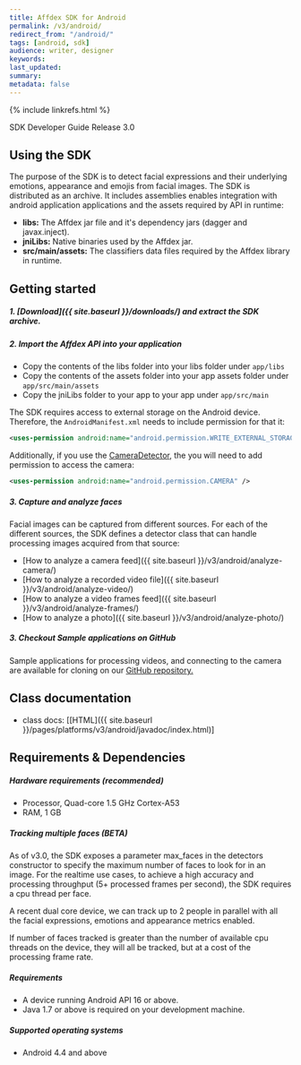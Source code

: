 ```yaml
---
title: Affdex SDK for Android
permalink: /v3/android/
redirect_from: "/android/"
tags: [android, sdk]
audience: writer, designer
keywords:
last_updated:
summary:
metadata: false
---
```


{% include linkrefs.html %}

SDK Developer Guide Release 3.0

## Using the SDK

The purpose of the SDK is to detect facial expressions and their underlying emotions, appearance and emojis from facial images. The SDK is distributed as an archive. It includes assemblies enables integration with android application applications and the assets required by API in runtime:

* **libs:** The Affdex jar file and it's dependency jars (dagger and javax.inject).
* **jniLibs:** Native binaries used by the Affdex jar.
* **src/main/assets:** The classifiers data files required by the Affdex library in runtime.

## Getting started

##### 1. [Download]({{ site.baseurl }}/downloads/) and extract the SDK archive.
##### 2. Import the Affdex API into your application
* Copy the contents of the libs folder into your libs folder under ```app/libs```
* Copy the contents of the assets folder into your app assets folder under ```app/src/main/assets```
* Copy the jniLibs folder to your app to your app under ```app/src/main```

 The SDK requires access to external storage on the Android device. Therefore, the ```AndroidManifest.xml``` needs to include permission for that it:

 ```xml
<uses-permission android:name="android.permission.WRITE_EXTERNAL_STORAGE" />
 ```
Additionally, if you use the [CameraDetector](), the you will need to add permission to access the camera:

```xml
<uses-permission android:name="android.permission.CAMERA" />
```

##### 3. Capture and analyze faces

Facial images can be captured from different sources. For each of the different sources, the SDK defines a detector class that can handle processing images acquired from that source:

* [How to analyze a camera feed]({{ site.baseurl }}/v3/android/analyze-camera/)
* [How to analyze a recorded video file]({{ site.baseurl }}/v3/android/analyze-video/)
* [How to analyze a video frames feed]({{ site.baseurl }}/v3/android/analyze-frames/)
* [How to analyze a photo]({{ site.baseurl }}/v3/android/analyze-photo/)

##### 3. Checkout Sample applications on GitHub
Sample applications for processing videos, and connecting to the camera are available for cloning on our [GitHub repository.](http://github.com/Affectiva/android-sdk-samples)

## Class documentation
* class docs: [[HTML]({{ site.baseurl }}/pages/platforms/v3/android/javadoc/index.html)]

## Requirements & Dependencies

##### Hardware requirements (recommended)

*	Processor, Quad-core 1.5 GHz Cortex-A53
*	RAM, 1 GB

##### Tracking multiple faces (BETA)
As of v3.0, the SDK exposes a parameter max_faces in the detectors constructor to specify the maximum number of faces to look for in an image. For the realtime use cases, to achieve a high accuracy and processing throughput (5+ processed frames per second), the SDK requires a cpu thread per face.

A recent dual core device, we can track up to 2 people in parallel with all the facial expressions, emotions and appearance metrics enabled.

If number of faces tracked is greater than the number of available cpu threads on the device, they will all be tracked, but at a cost of the processing frame rate.

##### Requirements

* A device running Android API 16 or above.
* Java 1.7 or above is required on your development machine.

##### Supported operating systems

*	Android 4.4 and above
